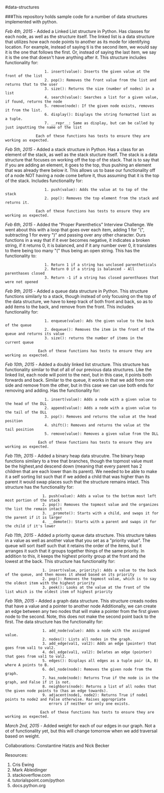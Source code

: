 #data-structures

###This repository holds sample code for a number of data structures implemented with python.

*Feb 4th, 2015* - Added a Linked List structure in Python. Has classes for each node, as well as the structure itself.
                  The linked list is a data structure that utilizes how each node points to another as its mode for
                  identifying location. For example, instead of saying ti is the second item, we would say it is the one that
                  follows the first. Or, instead of saying the last item, we say it is the one that doesn't have anything
                  after it. This structure includes functionality for:

                      1. insert(value): Inserts the given value at the front of the list
                      2. pop(): Removes the front value from the list and returns that to the user
                      3. size(): Returns the size (number of nodes) in a list
                      4. search(value): Searches a list for a given value, if found, returns the node
                      5. remove(node): If the given node exists, removes it from the list.
                      6. display(): Displays the string formatted list as a tuple.
                      7. __repr__: Same as display, but can be called by just inputting the name of the list

                  Each of these functions has tests to ensure they are working as expected.


*Feb 5th, 2015* - Added a stack structure in Python. Has a class for an element of the stack, as well as the stack stucture itself.
                  The stack is a data structure that focuses on working off the top of the stack. That is
                  to say that if you are adding an element, it goes to the top, thus pushing an element that was
                  already there below it. This allows us to base our functionality off of a node NOT having a node
                  come before it, thus assuming that it is the top of the stack. Includes functionality for:

                      1. push(value): Adds the value at to top of the stack
                      2. pop(): Removes the top element from the stack and returns it.

                  Each of these functions has tests to ensure they are working as expected.


*Feb 6th, 2015* - Added the "Proper Parenthetics" Interview Challenge. We went about this with a loop
                  that goes over each item, adding 1 for "(", subtracting 1 for every ")" and passing
                  over any other character. Ours functions in a way that if it ever becomes negative, it
                  indicates a broken string, if it returns 0, it is balanced, and if it any number over 0,
                  it translates to there being too many "(" thus being an open string. This has the functionality to:

                      1. Return 1 if a string has unclosed parentheticals
                      2. Return 0 if a string is balanced - All parenthases closed
                      3. Return -1 if a string has closed parenthases that were not opened


*Feb 9th, 2015* - Added a queue data structure in Python. This structure functions similarly to a stack, though
                  instead of only focusing on the top of the data structure, we have to keep track of both front
                  and back, so as to add items to the back, and remove from the front. This includes functionality for:

                      1. enqueue(value): Ads the given value to the back of the queue
                      2. dequeue(): Removes the item in the front of the queue and returns its value
                      3. size(): returns the number of items in the current queue

                   Each of these functions has tests to ensure they are working as expected.


*Feb 10th, 2015* - Added a doubly linked list structure. This structure has functionality similar to that of
                   all of our previous data structures. Like the linked list, each node will point to the next,
                   but in this case, it points both forwards and back. Similar to the queue, it works in that we add
                   from one side and remove from the other, but in this case we can use both ends for removing and adding.
                   Has the functionality for:

                      1. insert(value): Adds a node with a given value to the head of the DLL
                      2. append(value): Adds a node with a given value to the tail of the DLL
                      3. pop(): Removes and returns the value at the head position
                      4. shift(): Removes and returns the value at the tail position
                      5. remove(value): Removes a given value from the DLL

                   Each of these functions has tests to ensure they are working as expected.


*Feb 11th, 2015* - Added a binary heap data strucutre. The binary heap functions similary to a tree that branches, though
                   the topmost value must be the highest,and descend down (meaning that every parent has 2 children that are
                   each lower than its parent). We needed to be able to make it a self sorting list such that if we added a
                   child that was higher than its parent it would swap places such that the structure remains intact. This
                   structure has the functionality for:

                     1. push(value): Adds a value to the bottom most left most portion of the stack
                     2. pop(): Removes the topmost value and the organizes the list the remain intact
                     3. __promote(): Starts with a child, and swaps it for the parent if it is larger
                     4. __demote(): Starts with a parent and swaps it for the child if it's lower


*Feb 11th, 2015* - Added a priority queue data structure. This structure takes in a value as well as another
                   value that you set as a "priority value". The queue will sort itself such that it retains
                   the order of the items, but it arranges it such that it groups together things of the same
                   priority. In addition to this, it keeps the highest priority group at the front and the
                   lowest at the back. This structure has functionality for:

                     1. insert(value, priority): Adds a value to the back of the queue, and then moves it ahead based on its priority
                     2. pop(): Removes the topmost value, which is to say the oldest item with the highest priority
                     3. peek(): Looks at the value at the front of the list which is the oldest item of highest priority


*Feb 16th, 2015* - Added a graph data structure. This structure creads nodes that have a value and a pointer to another node
                   Additionally, we can create an edge between any two nodes that will make a pointer from the first given
                   node to the second. Note, this does not make the second point back to the first. The data structure has
                   the functionality for:

                     1. add_node(value): Adds a node with the assigned value.
                     2. nodes(): Lists all nodes in the graph.
                     3. add_edge(val1, val2): Adds an edge (pointer) that goes from val1 to val2.
                     4. del_edge(val1, val2): Deletes an edge (pointer) that goes from val1 to val2.
                     5. edges(): Displays all edges as a tuple pair (A, B) where A points to B.
                     6. del_node(node): Removes the given node from the graph.
                     7. has_node(node): Returns True if the node is in the graph, and False if it is not.
                     8. neighbors(node): Returns a list of all nodes that the given node points to (has an edge towards).
                     9. adjacent(node1, node2): Returns True if node1 points to node2 and False otherwise. Raises appropriate
                        errors if neither or only one exists.

                    Each of these functions has tests to ensure they are working as expected.


*March 2nd, 2015* - Added weight for each of our edges in our graph. Not a ot of functionality yet, but this will change tomorrow
                    when we add traversal based on weight.



Collaborations:
Constantine Hatzis and Nick Becker


Resources:

1. Cris Ewing
2. Mark Ableidinger
3. stackoverflow.com
4. tutorialspoint.com/python
5. docs.python.org
